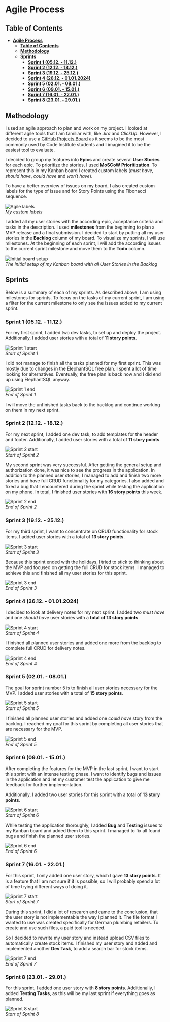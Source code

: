 # **Agile Process**

## **Table of Contents**

<!-- TOC -->
* [**Agile Process**](#agile-process)
  * [**Table of Contents**](#table-of-contents)
  * [**Methodology**](#methodology)
  * [**Sprints**](#sprints)
    * [**Sprint 1 (05.12. - 11.12.)**](#sprint-1-0512---1112)
    * [**Sprint 2 (12.12. - 18.12.)**](#sprint-2-1212---1812)
    * [**Sprint 3 (19.12. - 25.12.)**](#sprint-3-1912---2512)
    * [**Sprint 4 (26.12. - 01.01.2024)**](#sprint-4-2612---01012024)
    * [**Sprint 5 (02.01. - 08.01.)**](#sprint-5-0201---0801)
    * [**Sprint 6 (09.01. - 15.01.)**](#sprint-6-0901---1501)
    * [**Sprint 7 (16.01. - 22.01.)**](#sprint-7-1601---2201)
    * [**Sprint 8 (23.01. - 29.01.)**](#sprint-8-2301---2901)
<!-- TOC -->

## **Methodology**

I used an agile approach to plan and work on my project. I looked at different agile tools that I am familiar with, like *Jira* and *ClickUp*. However, I decided to use a [GitHub Projects Board](https://github.com/users/Julia-Wagner/projects/2) as it seems to be the most commonly used by Code Institute students and I imagined it to be the easiest tool to evaluate.

I decided to group my features into **Epics** and create several **User Stories** for each epic. To prioritize the stories, I used **MoSCoW Prioritization**. To represent this in my Kanban board I created custom labels (*must have*, *should have*, *could have* and *won´t have*).

To have a better overview of issues on my board, I also created custom labels for the type of issue and for Story Points using the Fibonacci sequence.

![Agile labels](docs/agile/labels.png)\
*My custom labels*

I added all my user stories with the according epic, acceptance criteria and tasks in the description. I used **milestones** from the beginning to plan a MVP release and a final submission. I decided to start by putting all my user stories in the **Backlog** column of my board. To visualize my sprints, I will use milestones. At the beginning of each sprint, I will add the according issues to the current sprint milestone and move them to the **Todo** column.

![Initial board setup](docs/agile/initial_backlog.png)\
*The initial setup of my Kanban board with all User Stories in the Backlog*

## **Sprints**

Below is a summary of each of my sprints. As described above, I am using milestones for sprints. To focus on the tasks of my current sprint, I am using a filter for the current milestone to only see the issues added to my current sprint.

### **Sprint 1 (05.12. - 11.12.)**

For my first sprint, I added two dev tasks, to set up and deploy the project. Additionally, I added user stories with a total of **11 story points**.

![Sprint 1 start](docs/agile/sprint1_start.png)\
*Start of Sprint 1*

I did not manage to finish all the tasks planned for my first sprint. This was mostly due to changes in the ElephantSQL free plan. I spent a lot of time looking for alternatives. Eventually, the free plan is back now and I did end up using ElephantSQL anyway.

![Sprint 1 end](docs/agile/sprint1_end.png)\
*End of Sprint 1*

I will move the unfinished tasks back to the backlog and continue working on them in my next sprint.

### **Sprint 2 (12.12. - 18.12.)**

For my next sprint, I added one dev task, to add templates for the header and footer. Additionally, I added user stories with a total of **11 story points**.

![Sprint 2 start](docs/agile/sprint2_start.png)\
*Start of Sprint 2*

My second sprint was very successful. After getting the general setup and authorization done, it was nice to see the progress in the application. In addition to the planned user stories, I managed to add and finish two more stories and have full CRUD functionality for my categories. I also added and fixed a bug that I encountered during the sprint while testing the application on my phone. In total, I finished user stories with **16 story points** this week.

![Sprint 2 end](docs/agile/sprint2_end.png)\
*End of Sprint 2*

### **Sprint 3 (19.12. - 25.12.)**

For my third sprint, I want to concentrate on CRUD functionality for stock items. I added user stories with a total of **13 story points**.

![Sprint 3 start](docs/agile/sprint3_start.png)\
*Start of Sprint 3*

Because this sprint ended with the holidays, I tried to stick to thinking about the MVP and focused on getting the full CRUD for stock items. I managed to achieve this and finished all my user stories for this sprint.

![Sprint 3 end](docs/agile/sprint3_end.png)\
*End of Sprint 3*

### **Sprint 4 (26.12. - 01.01.2024)**

I decided to look at delivery notes for my next sprint. I added two *must have* and one *should have* user stories with a **total of 13 story points**.

![Sprint 4 start](docs/agile/sprint4_start.png)\
*Start of Sprint 4*

I finished all planned user stories and added one more from the backlog to complete full CRUD for delivery notes.

![Sprint 4 end](docs/agile/sprint4_end.png)\
*End of Sprint 4*

### **Sprint 5 (02.01. - 08.01.)**

The goal for sprint number 5 is to finish all user stories necessary for the MVP. I added user stories with a total of **15 story points**.

![Sprint 5 start](docs/agile/sprint5_start.png)\
*Start of Sprint 5*

I finished all planned user stories and added one *could have* story from the backlog. I reached my goal for this sprint by completing all user stories that are necessary for the MVP.

![Sprint 5 end](docs/agile/sprint5_end.png)\
*End of Sprint 5*

### **Sprint 6 (09.01. - 15.01.)**

After completing the features for the MVP in the last sprint, I want to start this sprint with an intense testing phase. I want to identify bugs and issues in the application and let my customer test the application to give me feedback for further implementation.

Additionally, I added two user stories for this sprint with a total of **13 story points**.

![Sprint 6 start](docs/agile/sprint6_start.png)\
*Start of Sprint 6*

While testing the application thoroughly, I added **Bug** and **Testing** issues to my Kanban board and added them to this sprint. I managed to fix all found bugs and finish the planned user stories.

![Sprint 6 end](docs/agile/sprint6_end.png)\
*End of Sprint 6*

### **Sprint 7 (16.01. - 22.01.)**

For this sprint, I only added one user story, which I gave **13 story points**. It is a feature that I am not sure if it is possible, so I will probably spend a lot of time trying different ways of doing it.

![Sprint 7 start](docs/agile/sprint7_start.png)\
*Start of Sprint 7*

During this sprint, I did a lot of research and came to the conclusion, that the user story is not implementable the way I planned it. The file format I wanted to use was created specifically for German plumbing retailers. To create and use such files, a paid tool is needed.

So I decided to rewrite my user story and instead upload CSV files to automatically create stock items. I finished my user story and added and implemented another **Dev Task**, to add a search bar for stock items.

![Sprint 7 end](docs/agile/sprint7_end.png)\
*End of Sprint 7*

### **Sprint 8 (23.01. - 29.01.)**

For this sprint, I added one user story with **8 story points**. Additionally, I added **Testing Tasks**, as this will be my last sprint if everything goes as planned.

![Sprint 8 start](docs/agile/sprint8_start.png)\
*Start of Sprint 8*